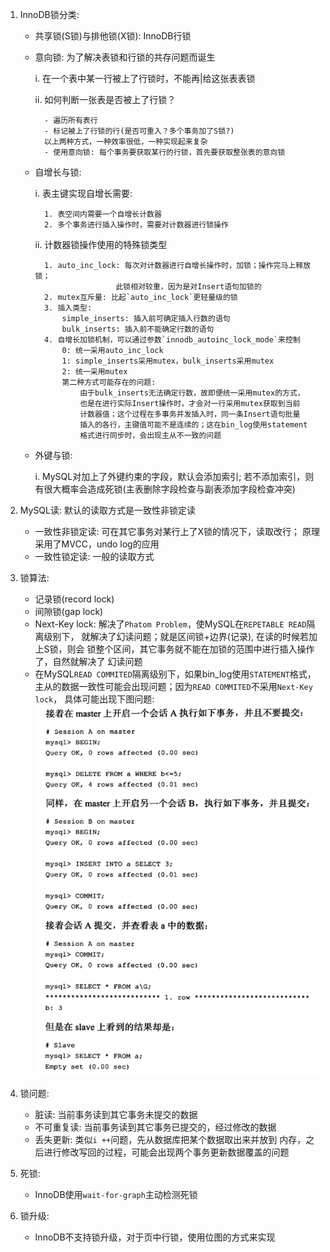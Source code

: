 1. InnoDB锁分类:
    - 共享锁(S锁)与排他锁(X锁): InnoDB行锁
    - 意向锁: 为了解决表锁和行锁的共存问题而诞生
    
        i. 在一个表中某一行被上了行锁时，不能再|给这张表表锁
        
        ii. 如何判断一张表是否被上了行锁？
            
            - 遍历所有表行
            - 标记被上了行锁的行(是否可重入？多个事务加了S锁?)
            以上两种方式，一种效率很低，一种实现起来复杂
            - 使用意向锁: 每个事务要获取某行的行锁，首先要获取整张表的意向锁
            
    - 自增长与锁:
        
        i. 表主键实现自增长需要:
            
            1. 表空间内需要一个自增长计数器
            2. 多个事务进行插入操作时，需要对计数器进行锁操作
           
        ii. 计数器锁操作使用的特殊锁类型
        
            1. auto_inc_lock: 每次对计数器进行自增长操作时，加锁；操作完马上释放锁；
                            此锁相对较重，因为是对Insert语句加锁的
            2. mutex互斥量: 比起`auto_inc_lock`更轻量级的锁
            3. 插入类型:
                simple_inserts: 插入前可确定插入行数的语句
                bulk_inserts: 插入前不能确定行数的语句
            4. 自增长加锁机制，可以通过参数`innodb_autoinc_lock_mode`来控制
                0: 统一采用auto_inc_lock
                1: simple_inserts采用mutex，bulk_inserts采用mutex
                2: 统一采用mutex
                第二种方式可能存在的问题:
                    由于bulk_inserts无法确定行数，故即便统一采用mutex的方式，
                    也是在进行实际Insert操作时，才会对一行采用mutex获取到当前
                    计数器值；这个过程在多事务并发插入时，同一条Insert语句批量
                    插入的各行，主键值可能不是连续的；这在bin_log使用statement
                    格式进行同步时，会出现主从不一致的问题
    - 外键与锁:
    
        i. MySQL对加上了外键约束的字段，默认会添加索引;
            若不添加索引，则有很大概率会造成死锁(主表删除字段检查与副表添加字段检查冲突)
                    
2. MySQL读: 默认的读取方式是一致性非锁定读
    - 一致性非锁定读: 可在其它事务对某行上了X锁的情况下，读取改行；
    原理采用了MVCC，undo log的应用
    - 一致性锁定读: 一般的读取方式
    
3. 锁算法:
    - 记录锁(record lock)
    - 间隙锁(gap lock)
    - Next-Key lock: 
        解决了`Phatom Problem`，使MySQL在`REPETABLE READ`隔离级别下，
        就解决了幻读问题；就是区间锁+边界(记录), 在读的时候若加上S锁，则会
        锁整个区间，其它事务就不能在加锁的范围中进行插入操作了，自然就解决了
        幻读问题
    - 在MySQL`READ COMMITED`隔离级别下，如果bin_log使用`STATEMENT`格式，
    主从的数据一致性可能会出现问题；因为`READ COMMITED`不采用`Next-Key lock`，
    具体可能出现下图问题:
        ![](./images/InnoDB隔离级别-主从数据不一致.png)
        
4. 锁问题:
    - 脏读: 当前事务读到其它事务未提交的数据
    - 不可重复读: 当前事务读到其它事务已提交的，经过修改的数据
    - 丢失更新: 类似`i ++`问题，先从数据库把某个数据取出来并放到
    内存，之后进行修改写回的过程，可能会出现两个事务更新数据覆盖的问题
    
5. 死锁:
    - InnoDB使用`wait-for-graph`主动检测死锁
    
6. 锁升级:
    - InnoDB不支持锁升级，对于页中行锁，使用位图的方式来实现